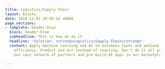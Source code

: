 ```yaml
---
title: Logistics/Supply Chain
layout: blocks
date: 2018-11-01 10:58:14 +0000
page_sections:
- template: header-blue
  block: header-blue
  subheadline: This is how we do it
  headline: 'Solution: <strong>Logistics/Supply Chain</strong>'
  content: Apply machine learning and AI to automate tasks and achieve better operational
    efficiency. Predict and act instead of reacting. Don't do it all yourselve. Use
    our vast network of partners and pre build AI apps in our marketplace.

---
```

